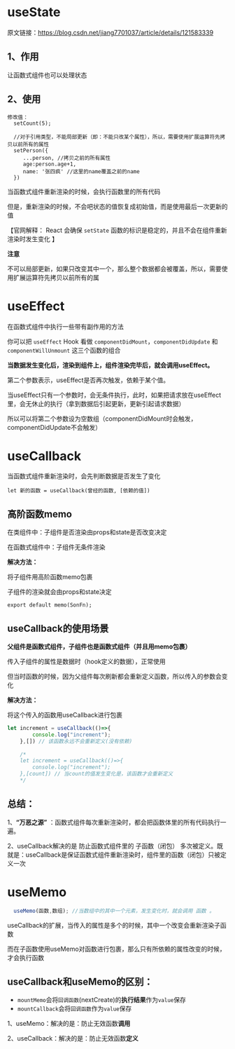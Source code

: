 # useState

原文链接：https://blog.csdn.net/jiang7701037/article/details/121583339

## 1、作用

让函数式组件也可以处理状态

## 2、使用

```react
修改值：  
  setCount(5);

  //对于引用类型，不能局部更新（即：不能只改某个属性），所以，需要使用扩展运算符先拷贝以前所有的属性
  setPerson({
     ...person, //拷贝之前的所有属性
     age:person.age+1,
     name: '张四疯' //这里的name覆盖之前的name
  })
```

当函数式组件重新渲染的时候，会执行函数里的所有代码

但是，重新渲染的时候，不会吧状态的值恢复成初始值，而是使用最后一次更新的值

【官网解释： React 会确保 `setState` 函数的标识是稳定的，并且不会在组件重新渲染时发生变化 】

**注意**

不可以局部更新，如果只改变其中一个，那么整个数据都会被覆盖，所以，需要使用扩展运算符先拷贝以前所有的属

# useEffect

在函数式组件中执行一些带有副作用的方法

你可以把 `useEffect` Hook 看做 `componentDidMount`，`componentDidUpdate` 和 `componentWillUnmount` 这三个函数的组合

**当数据发生变化后，渲染到组件上，组件渲染完毕后，就会调用useEffect。**



第二个参数表示，useEffect是否再次触发，依赖于某个值。

当useEffect只有一个参数时，会无条件执行，此时，如果把请求放在useEffect里，会无休止的执行（拿到数据后引起更新，更新引起请求数据）

所以可以将第二个参数设为空数组（componentDidMount时会触发，componentDidUpdate不会触发）



# useCallback

当函数式组件重新渲染时，会先判断数据是否发生了变化

```react
let 新的函数 = useCallback(曾经的函数, [依赖的值]) 
```

## 高阶函数memo

在类组件中：子组件是否渲染由props和state是否改变决定

在函数式组件中：子组件无条件渲染

**解决方法：**

将子组件用高阶函数memo包裹

子组件的渲染就会由props和state决定

```react
export default memo(SonFn);
```

## useCallback的使用场景

**父组件是函数式组件，子组件也是函数式组件（并且用memo包裹）**

传入子组件的属性是数据时（hook定义的数据），正常使用

但当时函数的时候，因为父组件每次刷新都会重新定义函数，所以传入的参数会变化

**解决方法：**

将这个传入的函数用useCallback进行包裹

```js
let increment = useCallback(()=>{
        console.log("increment");
    },[]) // 该函数永远不会重新定义(没有依赖)
    
    /*
    let increment = useCallback(()=>{
        console.log("increment");
    },[count]) // 当count的值发生变化是，该函数才会重新定义
	*/
```

## 总结：

1、**“万恶之源”** ：函数式组件每次重新渲染时，都会把函数体里的所有代码执行一遍。

2、useCallback解决的是 防止函数式组件里的 子函数（闭包） 多次被定义。既就是：useCallback是保证函数式组件重新渲染时，组件里的函数（闭包）只被定义一次

# useMemo

```js
  useMemo(函数,数组); //当数组中的其中一个元素，发生变化时，就会调用 函数 。
```

useCallback的扩展，当传入的属性是多个的时候，其中一个改变会重新渲染子函数

而在子函数使用useMemo对函数进行包裹，那么只有所依赖的属性改变的时候，才会执行函数

## useCallback和useMemo的区别：

- `mountMemo`会将`回调函数`(nextCreate)的**执行结果**作为`value`保存
- `mountCallback`会将`回调函数`作为`value`保存



1、useMemo：解决的是：防止无效函数**调用**

2、useCallback：解决的是：防止无效函数**定义**